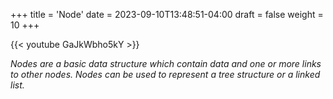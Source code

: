 +++
title = 'Node'
date = 2023-09-10T13:48:51-04:00
draft = false
weight = 10
+++

{{< youtube GaJkWbho5kY >}}

*Nodes are a basic data structure which contain data and one or more links to other nodes. Nodes can be used to represent a tree structure or a linked list.*